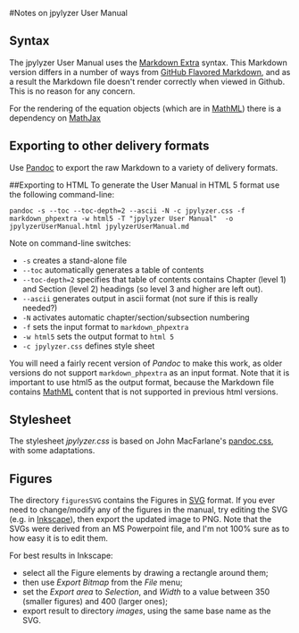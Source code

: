 #Notes on jpylyzer User Manual

## Syntax

The jpylyzer User Manual uses the [Markdown Extra](http://michelf.ca/projects/php-markdown/extra/) syntax. This Markdown version differs in a number of ways from [GitHub Flavored Markdown](https://help.github.com/articles/github-flavored-markdown), and as a result the Markdown file doesn't render correctly when viewed in Github. This is no reason for any concern.

For the rendering of the equation objects (which are in [MathML](http://en.wikipedia.org/wiki/MathML)) there is a dependency on [MathJax](http://www.mathjax.org/)

## Exporting to other delivery formats

Use [Pandoc](http://johnmacfarlane.net/pandoc/) to export the raw Markdown to a variety of delivery formats. 

##Exporting to HTML
To generate the User Manual in HTML 5 format use the following command-line:

    pandoc -s --toc --toc-depth=2 --ascii -N -c jpylyzer.css -f markdown_phpextra -w html5 -T "jpylyzer User Manual"  -o jpylyzerUserManual.html jpylyzerUserManual.md 

Note on command-line switches:

* `-s` creates a stand-alone file
* `--toc` automatically generates a table of contents
* `--toc-depth=2` specifies that table of contents contains Chapter (level 1) and Section (level 2) headings (so level 3 and higher are left out).
* `--ascii` generates output in ascii format (not sure if this is really needed?)
* `-N` activates automatic chapter/section/subsection numbering
* `-f` sets the input format to `markdown_phpextra`
* `-w html5` sets the output format to `html 5`
* `-c jpylyzer.css` defines style sheet
<!-- * `--self-contained` embeds css and images inside the file -->

You will need a fairly recent version of *Pandoc* to make this work, as older versions do not support `markdown_phpextra` as an input format. Note that it is important to use html5 as the output format, because the Markdown file contains [MathML](http://nl.wikipedia.org/wiki/Mathematical_Markup_Language) content that is not supported in previous html versions. 

## Stylesheet
The stylesheet *jpylyzer.css* is based on John MacFarlane's [pandoc.css](http://johnmacfarlane.net/pandoc/demo/pandoc.css), with some adaptations.

## Figures
The directory `figuresSVG` contains the Figures in [SVG](http://en.wikipedia.org/wiki/Scalable_Vector_Graphics) format. If you ever need to change/modify any of the figures in the manual, try editing the SVG (e.g. in [Inkscape](http://www.inkscape.org/)), then export the updated image to PNG. Note that the SVGs were derived from an MS Powerpoint file, and I'm not 100% sure as to how easy it is to edit them. 

For best results in Inkscape:

* select all the Figure elements by drawing a rectangle around them; 
* then use *Export Bitmap* from the *File* menu; 
* set the *Export area* to *Selection*, and *Width* to a value between 350 (smaller figures) and 400 (larger ones);
* export result to directory *images*, using the same base name as the SVG.  
